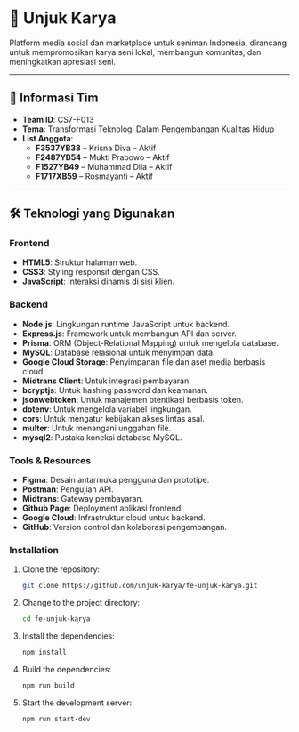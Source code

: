 # 🎨 **Unjuk Karya**  
Platform media sosial dan marketplace untuk seniman Indonesia, dirancang untuk mempromosikan karya seni lokal, membangun komunitas, dan meningkatkan apresiasi seni.

---

## 📑 **Informasi Tim**
- **Team ID**: CS7-F013  
- **Tema**: Transformasi Teknologi Dalam Pengembangan Kualitas Hidup  
- **List Anggota**:  
  - **F3537YB38** – Krisna Diva – Aktif  
  - **F2487YB54** – Mukti Prabowo – Aktif  
  - **F1527YB49** – Muhammad Dila – Aktif  
  - **F1717XB59** – Rosmayanti – Aktif  

---

## 🛠️ **Teknologi yang Digunakan**

### Frontend
- **HTML5**: Struktur halaman web.
- **CSS3**: Styling responsif dengan CSS.
- **JavaScript**: Interaksi dinamis di sisi klien.

### Backend
- **Node.js**: Lingkungan runtime JavaScript untuk backend.
- **Express.js**: Framework untuk membangun API dan server.
- **Prisma**: ORM (Object-Relational Mapping) untuk mengelola database.
- **MySQL**: Database relasional untuk menyimpan data.
- **Google Cloud Storage**: Penyimpanan file dan aset media berbasis cloud.
- **Midtrans Client**: Untuk integrasi pembayaran.
- **bcryptjs**: Untuk hashing password dan keamanan.
- **jsonwebtoken**: Untuk manajemen otentikasi berbasis token.
- **dotenv**: Untuk mengelola variabel lingkungan.
- **cors**: Untuk mengatur kebijakan akses lintas asal.
- **multer**: Untuk menangani unggahan file.
- **mysql2**: Pustaka koneksi database MySQL.

### Tools & Resources
- **Figma**: Desain antarmuka pengguna dan prototipe.
- **Postman**: Pengujian API.
- **Midtrans**: Gateway pembayaran.
- **Github Page**: Deployment aplikasi frontend.
- **Google Cloud**: Infrastruktur cloud untuk backend.
- **GitHub**: Version control dan kolaborasi pengembangan.

### Installation

1. Clone the repository:
    ```sh
    git clone https://github.com/unjuk-karya/fe-unjuk-karya.git
    ```

2. Change to the project directory:
    ```sh
    cd fe-unjuk-karya
    ```

3. Install the dependencies:
    ```sh
    npm install
    ```

4. Build the dependencies:
    ```sh
    npm run build
    ```
    
5. Start the development server:
    ```sh
    npm run start-dev
    ```
